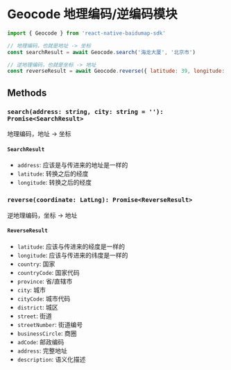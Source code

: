 # Geocode 地理编码/逆编码模块


```javascript
import { Geocode } from 'react-native-baidumap-sdk'

// 地理编码，也就是地址 -> 坐标
const searchResult = await Geocode.search('海龙大厦', '北京市')

// 逆地理编码，也就是坐标 -> 地址
const reverseResult = await Geocode.reverse({ latitude: 39, longitude: 113 })
```

## Methods

### `search(address: string, city: string = ''): Promise<SearchResult>`
地理编码，地址 -> 坐标

#### `SearchResult`
- `address`: 应该是与传进来的地址是一样的
- `latitude`: 转换之后的经度
- `longitude`: 转换之后的经度

### `reverse(coordinate: LatLng): Promise<ReverseResult>`
逆地理编码，坐标 -> 地址

#### `ReverseResult`
- `latitude`: 应该与传进来的经度是一样的
- `longitude`: 应该与传进来的纬度是一样的
- `country`: 国家
- `countryCode`: 国家代码
- `province`: 省/直辖市
- `city`: 城市
- `cityCode`: 城市代码
- `district`: 城区
- `street`: 街道
- `streetNumber`: 街道编号
- `businessCircle`: 商圈
- `adCode`: 邮政编码
- `address`: 完整地址
- `description`: 语义化描述